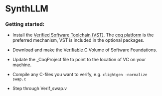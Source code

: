 # SynthLLM
### Getting started:

- Install the [Verified Software Toolchain
(VST)](https://vst.cs.princeton.edu/). The [coq
platform](https://github.com/coq/platform/) is the preferred
mechanism, VST is included in the optional packages.

- Download and make the [Verifiable
C](https://softwarefoundations.cis.upenn.edu/vc-current/index.html)
Volume of Software Foundations.

- Update the \_CoqProject file to point to the location of VC on your
machine.

- Compile any C-files you want to verify, e.g. `clightgen -normalize swap.c`

- Step through Verif_swap.v
